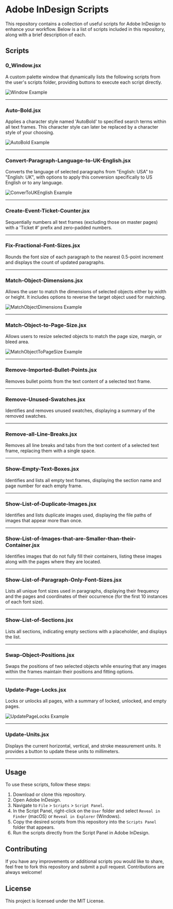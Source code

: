 # Adobe InDesign Scripts

This repository contains a collection of useful scripts for Adobe InDesign to enhance your workflow. Below is a list of scripts included in this repository, along with a brief description of each.

## Scripts

### 0_Window.jsx
A custom palette window that dynamically lists the following scripts from the user's scripts folder, providing buttons to execute each script directly.

![Window Example](https://github.com/battlefeel1942/indesign-scripts/blob/main/images/window-001.png)

<hr>

### Auto-Bold.jsx
Applies a character style named 'AutoBold' to specified search terms within all text frames. This character style can later be replaced by a character style of your choosing.

![AutoBold Example](https://github.com/battlefeel1942/indesign-scripts/blob/main/images/autobold-001.png)

<hr>

### Convert-Paragraph-Language-to-UK-English.jsx
Converts the language of selected paragraphs from "English: USA" to "English: UK", with options to apply this conversion specifically to US English or to any language.

![ConverToUKEnglish Example](https://github.com/battlefeel1942/indesign-scripts/blob/main/images/converttoukenglish-001.png)

<hr>

### Create-Event-Ticket-Counter.jsx
Sequentially numbers all text frames (excluding those on master pages) with a 'Ticket #' prefix and zero-padded numbers.

<hr>

### Fix-Fractional-Font-Sizes.jsx
Rounds the font size of each paragraph to the nearest 0.5-point increment and displays the count of updated paragraphs.

<hr>

### Match-Object-Dimensions.jsx
Allows the user to match the dimensions of selected objects either by width or height. It includes options to reverse the target object used for matching.

![MatchObjectDimensions Example](https://github.com/battlefeel1942/indesign-scripts/blob/main/images/matchobjecttarget-001.png)

<hr>

### Match-Object-to-Page-Size.jsx
Allows users to resize selected objects to match the page size, margin, or bleed area.

![MatchObjectToPageSize Example](https://github.com/battlefeel1942/indesign-scripts/blob/main/images/matchobjecttopagesize-001.png)

<hr>

### Remove-Imported-Bullet-Points.jsx
Removes bullet points from the text content of a selected text frame.

<hr>

### Remove-Unused-Swatches.jsx
Identifies and removes unused swatches, displaying a summary of the removed swatches.

<hr>

### Remove-all-Line-Breaks.jsx
Removes all line breaks and tabs from the text content of a selected text frame, replacing them with a single space.

<hr>

### Show-Empty-Text-Boxes.jsx
Identifies and lists all empty text frames, displaying the section name and page number for each empty frame.

<hr>

### Show-List-of-Duplicate-Images.jsx
Identifies and lists duplicate images used, displaying the file paths of images that appear more than once.

<hr>

### Show-List-of-Images-that-are-Smaller-than-their-Container.jsx
Identifies images that do not fully fill their containers, listing these images along with the pages where they are located.

<hr>

### Show-List-of-Paragraph-Only-Font-Sizes.jsx
Lists all unique font sizes used in paragraphs, displaying their frequency and the pages and coordinates of their occurrence (for the first 10 instances of each font size).

<hr>

### Show-List-of-Sections.jsx
Lists all sections, indicating empty sections with a placeholder, and displays the list.

<hr>

### Swap-Object-Positions.jsx
Swaps the positions of two selected objects while ensuring that any images within the frames maintain their positions and fitting options.

<hr>

### Update-Page-Locks.jsx
Locks or unlocks all pages, with a summary of locked, unlocked, and empty pages.

![UpdatePageLocks Example](https://github.com/battlefeel1942/indesign-scripts/blob/main/images/updatepagelocks-001.png)

<hr>

### Update-Units.jsx
Displays the current horizontal, vertical, and stroke measurement units. It provides a button to update these units to millimeters.

<hr>

## Usage

To use these scripts, follow these steps:

1. Download or clone this repository.
2. Open Adobe InDesign.
3. Navigate to `File` > `Scripts` > `Script Panel`.
4. In the Script Panel, right-click on the `User` folder and select `Reveal in Finder` (macOS) or `Reveal in Explorer` (Windows).
5. Copy the desired scripts from this repository into the `Scripts Panel` folder that appears.
6. Run the scripts directly from the Script Panel in Adobe InDesign.

## Contributing

If you have any improvements or additional scripts you would like to share, feel free to fork this repository and submit a pull request. Contributions are always welcome!

## License

This project is licensed under the MIT License.
